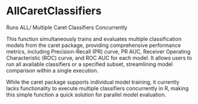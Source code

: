 # AllCaretClassifiers
Runs ALL/ Multiple Caret Classifiers Concurrently

This function simultaneously trains and evaluates multiple classification models from the caret package, providing comprehensive performance metrics, including Precision-Recall (PR) curve, PR AUC, Receiver Operating Characteristic (ROC) curve, and ROC AUC for each model. It allows users to run all available classifiers or a specified subset, streamlining model comparison within a single execution.

While the caret package supports individual model training, it currently lacks functionality to execute multiple classifiers concurrently in R, making this simple function a quick solution for parallel model evaluation.
